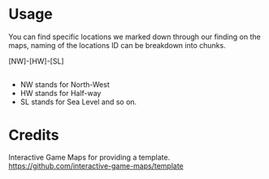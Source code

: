 # Usage
You can find specific locations we marked down through our finding on the maps, naming of the locations ID can be breakdown into chunks.

[NW]-[HW]-[SL]

##
* NW stands for North-West
* HW stands for Half-way
* SL stands for Sea Level and so on.

# Credits
Interactive Game Maps for providing a template.
https://github.com/interactive-game-maps/template
